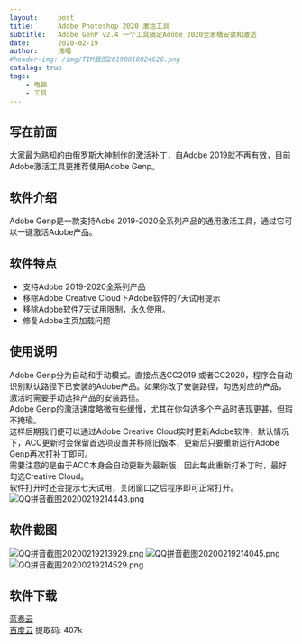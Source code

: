 ```yaml
---
layout:     post
title:      Adobe Photoshop 2020 激活工具
subtitle:   Adobe GenP v2.4 一个工具搞定Adobe 2020全家桶安装和激活
date:       2020-02-19
author:     浅唱
#header-img: /img/TIM截图20190810024626.png
catalog: true
tags:
    - 电脑
    - 工具
---
```



## 写在前面
大家最为熟知的由俄罗斯大神制作的激活补丁，自Adobe 2019就不再有效，目前Adobe激活工具更推荐使用Adobe Genp。  

## 软件介绍
Adobe Genp是一款支持Aobe 2019-2020全系列产品的通用激活工具，通过它可以一键激活Adobe产品。  

## 软件特点
+ 支持Adobe 2019-2020全系列产品
+ 移除Adobe Creative Cloud下Adobe软件的7天试用提示
+ 移除Adobe软件7天试用限制，永久使用。
+ 修复Adobe主页加载问题

## 使用说明
Adobe Genp分为自动和手动模式。直接点选CC2019 或者CC2020，程序会自动识别默认路径下已安装的Adobe产品。如果你改了安装路径，勾选对应的产品，激活时需要手动选择产品的安装路径。  
Adobe Genp的激活速度略微有些缓慢，尤其在你勾选多个产品时表现更甚，但瑕不掩瑜。  
这样后期我们便可以通过Adobe Creative Cloud实时更新Adobe软件，默认情况下，ACC更新时会保留首选项设置并移除旧版本，更新后只要重新运行Adobe Genp再次打补丁即可。  
需要注意的是由于ACC本身会自动更新为最新版，因此每此重新打补丁时，最好勾选Creative Cloud。  
软件打开时还会提示七天试用，关闭窗口之后程序即可正常打开。  
![QQ拼音截图20200219214443.png](https://cdn.jsdelivr.net/gh/qcnhy/img/QQ拼音截图20200219214443.png)  

## 软件截图
![QQ拼音截图20200219213929.png](https://cdn.jsdelivr.net/gh/qcnhy/img/QQ拼音截图20200219213929.png)
![QQ拼音截图20200219214045.png](https://cdn.jsdelivr.net/gh/qcnhy/img/QQ拼音截图20200219214045.png)
![QQ拼音截图20200219214529.png](https://cdn.jsdelivr.net/gh/qcnhy/img/QQ拼音截图20200219214529.png)

## 软件下载
[蓝奏云](https://www.lanzous.com/i9hvhba)   
[百度云](https://pan.baidu.com/s/1oAsB96Bvg-Jvwhx6x9b8iA) 提取码: 407k  
      
